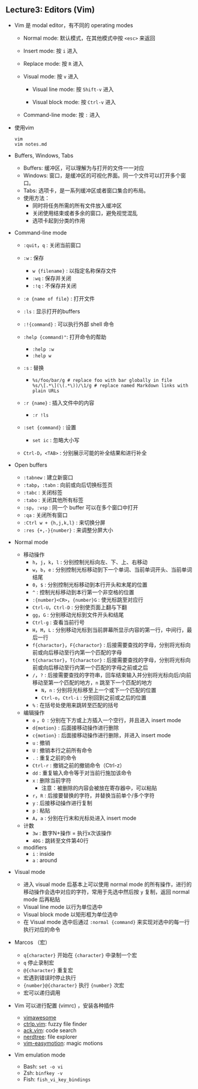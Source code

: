 ## Lecture3: Editors (Vim)

* Vim 是 modal editor，有不同的 operating modes

  * Normal mode: 默认模式，在其他模式中按 `<esc>` 来返回

  * Insert mode: 按 `i` 进入

  * Replace mode: 按 `R` 进入

  * Visual mode: 按 `v` 进入

    * Visual line mode: 按 `Shift-v` 进入

    * Visual block mode: 按 `Ctrl-v` 进入

  * Command-line mode: 按 `:` 进入

* 使用vim

  ```shell
  vim
  vim notes.md
  ```

* Buffers, Windows, Tabs

  * Buffers: 缓冲区，可以理解为与打开的文件一一对应
  * Windows: 窗口，是缓冲区的可视化界面。同一个文件可以打开多个窗口。
  * Tabs: 选项卡，是一系列缓冲区或者窗口集合的布局。
  * 使用方法：
    * 同时将任务所需的所有文件放入缓冲区
    * 关闭使用结束或者多余的窗口，避免视觉混乱
    * 选项卡起到分类的作用

* Command-line mode

  * `:quit`，`q` : 关闭当前窗口

  * `:w` : 保存
    * `w {filename}` : 以指定名称保存文件
    * `:wq` : 保存并关闭
    * `:!q` : 不保存并关闭
    
  * `:e {name of file}` : 打开文件

  * `:ls` : 显示打开的buffers

  * `:!{command}` : 可以执行外部 shell 命令

  * `:help {command)"`: 打开命令的帮助
    * `:help :w`
    * `:help w`
    
  * `:s` : 替换
    
    * 
      ```shell
      %s/foo/bar/g # replace foo with bar globally in file
      %s/\[.*\](\(.*\))/\1/g # replace named Markdown links with plain URLs
      ```
    
  * `:r {name}` : 插入文件中的内容
    * `:r !ls`
    
  * `:set {command}` : 设置
    * `set ic` : 忽略大小写
    
  * `Ctrl-D`，`<TAB>` : 分别展示可能的补全结果和进行补全

* Open buffers

  * `:tabnew` : 建立新窗口
  * `:tabp`，`:tabn` : 向前或向后切换标签页
  * `:tabc` : 关闭标签
  * `:tabo` : 关闭其他所有标签
  * `:sp`，`:vsp` : 同一个 buffer 可以在多个窗口中打开
  * `:qa` : 关闭所有窗口
  * `:Ctrl w + {h,j,k,l}` : 来切换分屏
  * `:res {+,-}{number}` : 来调整分屏大小
* Normal mode

  * 移动操作
    * `h`，`j`，`k`，`l` : 分别控制光标向左、下、上、右移动
    * `w`，`b`，`e` : 分别控制光标移动到下一个单词、当前单词开头、当前单词结尾
    * `0`，`$` : 分别控制光标移动到本行开头和末尾的位置
    * `^` : 控制光标移动到本行第一个非空格的位置
    * `:{number}<CR>`，`{number}G` : 使光标跳至对应行
    * `Ctrl-U`，`Ctrl-D` : 分别使页面上翻与下翻
    * `gg`，`G` : 分别移动光标到文件开头和结尾
    * `Ctrl-g` : 查看当前行号
    * `H`，`M`，`L` : 分别移动光标到当前屏幕所显示内容的第一行，中间行，最后一行
    * `f{charactor}`，`F{charactor}` : 后接需要查找的字母，分别将光标向前或向后移动至行内第一个匹配的字母
    * `t{charactor}`，`T{charactor}` : 后接需要查找的字母，分别将光标向前或向后移动至行内第一个匹配的字母之前或之后
    * `/`，`?` : 后接需要查找的字符串，回车结束输入并分别将光标向后/向前移动至第一个匹配的地方，`n` 跳至下一个匹配的地方
      * `N`，`n` : 分别将光标移至上一个或下一个匹配的位置
      * `Ctrl-o`，`Ctrl-i` : 分别回到之前或之后的位置
    * `%` : 在括号处使用来跳转至匹配的括号
  * 编辑操作
    * `o` ，`O `: 分别在下方或上方插入一个空行，并且进入 insert mode
    * `d{motion}` : 后面接移动操作进行删除
    * `c{motion}` : 后面接移动操作进行删除，并进入 insert mode
    * `u` : 撤销
    * `U` : 撤销本行之前所有命令
    * `.` : 重复之前的命令
    * `Ctrl-r` : 撤销之前的撤销命令（Ctrl-z）
    * `dd` : 重复输入命令等于对当前行施加该命令
    * `x` : 删除当前字符
      * 注意：被删除的内容会被放在寄存器中，可以粘贴
    * `r`，`R` : 后接要替换的字符，并替换当前单个/多个字符
    * `y` : 后接移动操作进行复制
    * `p` : 粘贴
    * `A`，`a` : 分别在行末和光标处进入 insert mode
  * 计数
    * `3w` : 数字N+操作 = 执行x次该操作
    * `40G` : 跳转至文件第40行
  * modifiers
    * `i` : inside
    * `a` : around

* Visual mode

  * 进入 visual mode 后基本上可以使用 normal mode 的所有操作，进行的移动操作会选中对应的字符，常用于先选中然后按 `y` 复制，返回 normal mode 后再粘贴
  * Visual line mode 以行为单位选中
  * Visual block mode 以矩形框为单位选中
  * 在 Visual mode 选中后通过 `:normal {command}` 来实现对选中的每一行执行对应的命令

* Marcos （宏）

  * `q{character}` 开始在 `{character}` 中录制一个宏
  * `q` 停止录制宏
  * `@{character}` 重复宏
  * 宏遇到错误时停止执行
  * `{number}@{character}` 执行 `{number}` 次宏
  * 宏可以递归调用

* Vim 可以进行配置 (vimrc) ，安装各种插件

  * [vimawesome](https://vimawesome.com)
  * [ctrlp.vim](https://github.com/ctrlpvim/ctrlp.vim): fuzzy file finder
  * [ack.vim](https://github.com/mileszs/ack.vim): code search
  * [nerdtree](https://github.com/scrooloose/nerdtree): file explorer
  * [vim-easymotion](https://github.com/easymotion/vim-easymotion): magic motions

* Vim emulation mode

  * Bash: `set -o vi`
  * Zsh: `binfkey -v`
  * Fish: `fish_vi_key_bindings`
